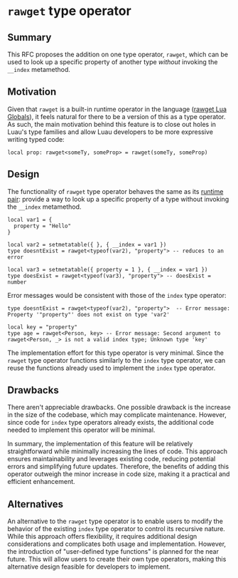 # `rawget` type operator

## Summary

This RFC proposes the addition on one type operator, `rawget`, which can be used to look up a specific property of another type *without* invoking the `__index` metamethod.

## Motivation

Given that `rawget` is a built-in runtime operator in the language ([rawget Lua Globals](https://create.roblox.com/docs/reference/engine/globals/LuaGlobals#rawget)), it feels natural for there to be a version of this as a type operator. As such, the main motivation behind this feature is to close out holes in Luau's type families and allow Luau developers to be more expressive writing typed code:

```luau
local prop: rawget<someTy, someProp> = rawget(someTy, someProp)
```

## Design

The functionality of `rawget` type operator behaves the same as its [runtime pair](https://create.roblox.com/docs/reference/engine/globals/LuaGlobals#rawget): provide a way to look up a specific property of a type without invoking the `__index` metamethod. 
 
```luau
local var1 = {
  property = "Hello"
}

local var2 = setmetatable({ }, { __index = var1 })
type doesntExist = rawget<typeof(var2), "property"> -- reduces to an error

local var3 = setmetatable({ property = 1 }, { __index = var1 })
type doesExist = rawget<typeof(var3), "property"> -- doesExist = number
```

Error messages would be consistent with those of the `index` type operator:
```luau
type doesntExist = rawget<typeof(var2), "property">  -- Error message: Property '"property"' does not exist on type 'var2'

local key = "property"
type age = rawget<Person, key> -- Error message: Second argument to rawget<Person, _> is not a valid index type; Unknown type 'key'
```

The implementation effort for this type operator is very minimal. Since the `rawget` type operator functions similarly to the `index` type operator, we can reuse the functions already used to implement the `index` type operator.

## Drawbacks

There aren't appreciable drawbacks. One possible drawback is the increase in the size of the codebase, which may complicate maintenance. However, since code for `index` type operators already exists, the additional code needed to implement this operator will be minimal.

In summary, the implementation of this feature will be relatively straightforward while minimally increasing the lines of code. This approach ensures maintainability and leverages existing code, reducing potential errors and simplifying future updates. Therefore, the benefits of adding this operator outweigh the minor increase in code size, making it a practical and efficient enhancement.

## Alternatives

An alternative to the `rawget` type operator is to enable users to modify the behavior of the existing `index` type operator to control its recursive nature. While this approach offers flexibility, it requires additional design considerations and complicates both usage and implementation. However, the introduction of "user-defined type functions" is planned for the near future. This will allow users to create their own type operators, making this alternative design feasible for developers to implement.